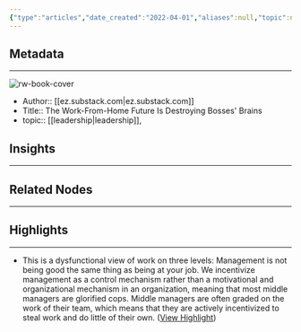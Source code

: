 ```yaml
---
{"type":"articles","date_created":"2022-04-01","aliases":null,"topic":null,"url":"https://ez.substack.com/p/the-work-from-home-future-is-destroying","layout":null,"banner":null,"dg-publish":true,"tags":null,"permalink":"/300-biblio/200-articles/the-work-from-home-future-is-destroying-bosses-brains/","dgPassFrontmatter":true,"created":"2023-10-20T12:44:16.000-05:00","updated":"2023-10-20T12:44:16.000-05:00"}
---
```


## Metadata
---
![rw-book-cover](https://readwise-assets.s3.amazonaws.com/static/images/article0.00998d930354.png)
- Author:: [[ez.substack.com\|ez.substack.com]]
- Title:: The Work-From-Home Future Is Destroying Bosses' Brains
- topic:: [[leadership\|leadership]], 



## Insights
---
## Related Nodes
---

## Highlights 
---
- This is a dysfunctional view of work on three levels:
  Management is not being good the same thing as being at your job.
  We incentivize management as a control mechanism rather than a motivational and organizational mechanism in an organization, meaning that most middle managers are glorified cops.
  Middle managers are often graded on the work of their team, which means that they are actively incentivized to steal work and do little of their own. ([View Highlight](https://instapaper.com/read/1495748933/19189585))
